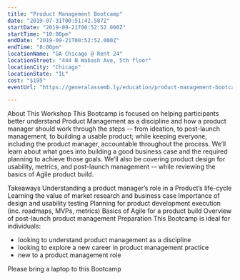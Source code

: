 ```yaml
---
title: "Product Management Bootcamp"
date: "2019-07-31T00:51:42.587Z"
startDate: "2019-09-21T00:52:52.000Z"
startTime: "10:00pm"
endDate: "2019-09-21T00:52:52.000Z"
endTime: "8:00pm"
locationName: "GA Chicago @ Rent 24"
locationStreet: "444 N Wabash Ave, 5th floor"
locationCity: "Chicago"
locationState: "IL"
cost: "$195"
eventUrl: "https://generalassemb.ly/education/product-management-bootcamp/chicago/78020"

---
```


About This Workshop
This Bootcamp is focused on helping participants better understand Product Management as a discipline and how a product manager should work through the steps -- from ideation, to post-launch management, to building a usable product; while keeping everyone, including the product manager, accountable throughout the process. We’ll learn about what goes into building a good business case and the required planning to achieve those goals. We’ll also be covering product design for usability, metrics, and post-launch management -- while reviewing the basics of Agile product build.

Takeaways
Understanding a product manager’s role in a Product’s life-cycle
Learning the value of market research and business case
Importance of design and usability testing
Planning for product development execution (inc. roadmaps, MVPs, metrics)
Basics of Agile for a product build
Overview of post-launch product management
Preparation
This Bootcamp is ideal for individuals: 
- looking to understand product management as a discipline
- looking to explore a new career in product management practice
- new to a product management role

Please bring a laptop to this Bootcamp



